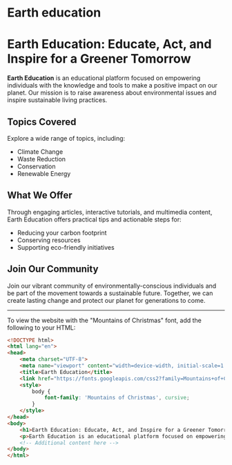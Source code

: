 # Earth education

# Earth Education: Educate, Act, and Inspire for a Greener Tomorrow

**Earth Education** is an educational platform focused on empowering individuals with the knowledge and tools to make a positive impact on our planet. Our mission is to raise awareness about environmental issues and inspire sustainable living practices.

## Topics Covered

Explore a wide range of topics, including:
- Climate Change
- Waste Reduction
- Conservation
- Renewable Energy

## What We Offer

Through engaging articles, interactive tutorials, and multimedia content, Earth Education offers practical tips and actionable steps for:
- Reducing your carbon footprint
- Conserving resources
- Supporting eco-friendly initiatives

## Join Our Community

Join our vibrant community of environmentally-conscious individuals and be part of the movement towards a sustainable future. Together, we can create lasting change and protect our planet for generations to come.

---

To view the website with the "Mountains of Christmas" font, add the following to your HTML:

```html
<!DOCTYPE html>
<html lang="en">
<head>
    <meta charset="UTF-8">
    <meta name="viewport" content="width=device-width, initial-scale=1.0">
    <title>Earth Education</title>
    <link href="https://fonts.googleapis.com/css2?family=Mountains+of+Christmas:wght@400;700&display=swap" rel="stylesheet">
    <style>
        body {
            font-family: 'Mountains of Christmas', cursive;
        }
    </style>
</head>
<body>
    <h1>Earth Education: Educate, Act, and Inspire for a Greener Tomorrow</h1>
    <p>Earth Education is an educational platform focused on empowering individuals with the knowledge and tools to make a positive impact on our planet. Our mission is to raise awareness about environmental issues and inspire sustainable living practices.</p>
    <!-- Additional content here -->
</body>
</html>

